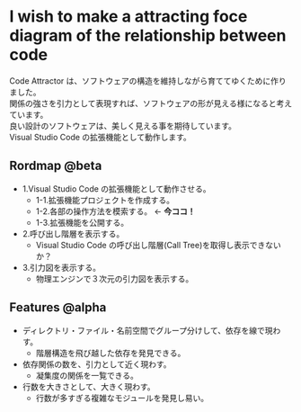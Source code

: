 # I wish to make a attracting foce diagram of the relationship between code

Code Attractor は、ソフトウェアの構造を維持しながら育ててゆくために作りました。  
関係の強さを引力として表現すれば、ソフトウェアの形が見える様になると考えています。  
良い設計のソフトウェアは、美しく見える事を期待しています。  
Visual Studio Code の拡張機能として動作します。

## Rordmap @beta

- 1.Visual Studio Code の拡張機能として動作させる。
  - 1-1.拡張機能プロジェクトを作成する。
  - 1-2.各部の操作方法を模索する。 <- **今ココ！**
  - 1-3.拡張機能を公開する。
- 2.呼び出し階層を表示する。
  - Visual Studio Code の呼び出し階層(Call Tree)を取得し表示できないか？
- 3.引力図を表示する。
  - 物理エンジンで３次元の引力図を表示する。

## Features @alpha

- ディレクトリ・ファイル・名前空間でグループ分けして、依存を線で現わす。
  - 階層構造を飛び越した依存を発見できる。
- 依存関係の数を、引力として近く現わす。
  - 凝集度の関係を一覧できる。
- 行数を大きさとして、大きく現わす。
  - 行数が多すぎる複雑なモジュールを発見し易い。
